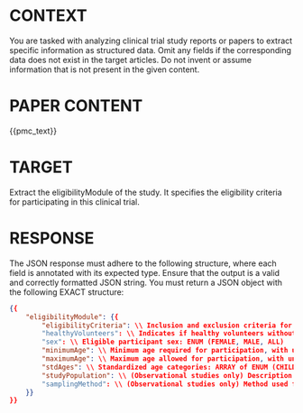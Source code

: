 # CONTEXT #
You are tasked with analyzing clinical trial study reports or papers to extract specific information as structured data. Omit any fields if the corresponding data does not exist in the target articles. Do not invent or assume information that is not present in the given content.
# PAPER CONTENT #
{{pmc_text}}

# TARGET #
Extract the eligibilityModule of the study. It specifies the eligibility criteria for participating in this clinical trial.
# RESPONSE #
The JSON response must adhere to the following structure, where each field is annotated with its expected type.
Ensure that the output is a valid and correctly formatted JSON string.
You must return a JSON object with the following EXACT structure:
```json
{{
    "eligibilityModule": {{
        "eligibilityCriteria": \\ Inclusion and exclusion criteria for participant selection, formatted as a bulleted list under respective headers: TEXT (max 20000 chars)
        "healthyVolunteers": \\ Indicates if healthy volunteers without the studied condition can participate: BOOLEAN
        "sex": \\ Eligible participant sex: ENUM (FEMALE, MALE, ALL)
        "minimumAge": \\ Minimum age required for participation, with unit of time: TEXT (Years, Months, Weeks, Days, Hours, Minutes, N/A)
        "maximumAge": \\ Maximum age allowed for participation, with unit of time: TEXT (Years, Months, Weeks, Days, Hours, Minutes, N/A)
        "stdAges": \\ Standardized age categories: ARRAY of ENUM (CHILD, ADULT, OLDER_ADULT)
        "studyPopulation": \\ (Observational studies only) Description of the population source for cohorts or groups: TEXT (max 1000 chars)
        "samplingMethod": \\ (Observational studies only) Method used for sampling: ENUM (PROBABILITY_SAMPLE, NON_PROBABILITY_SAMPLE)
    }}
}}
```